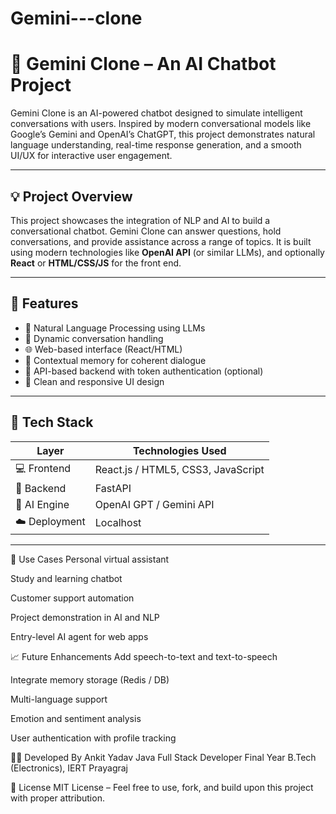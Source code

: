 # Gemini---clone
# 🤖 Gemini Clone – An AI Chatbot Project

Gemini Clone is an AI-powered chatbot designed to simulate intelligent conversations with users. Inspired by modern conversational models like Google’s Gemini and OpenAI’s ChatGPT, this project demonstrates natural language understanding, real-time response generation, and a smooth UI/UX for interactive user engagement.

---

## 💡 Project Overview

This project showcases the integration of NLP and AI to build a conversational chatbot. Gemini Clone can answer questions, hold conversations, and provide assistance across a range of topics. It is built using modern technologies like **OpenAI API** (or similar LLMs), and optionally **React** or **HTML/CSS/JS** for the front end.

---

## 🚀 Features

- 🧠 Natural Language Processing using LLMs
- 💬 Dynamic conversation handling
- 🌐 Web-based interface (React/HTML)
- 🔄 Contextual memory for coherent dialogue
- 🔐 API-based backend with token authentication (optional)
- 🎨 Clean and responsive UI design

---

## 🧰 Tech Stack

| Layer         | Technologies Used                            |
|---------------|-----------------------------------------------|
| 💻 Frontend   | React.js / HTML5, CSS3, JavaScript            |
| 🧠 Backend    | FastAPI                       |
| 🤖 AI Engine  | OpenAI GPT / Gemini API  |
| ☁️ Deployment | Localhost          |

---
🎯 Use Cases
Personal virtual assistant

Study and learning chatbot

Customer support automation

Project demonstration in AI and NLP

Entry-level AI agent for web apps

📈 Future Enhancements
Add speech-to-text and text-to-speech

Integrate memory storage (Redis / DB)

Multi-language support

Emotion and sentiment analysis

User authentication with profile tracking

👨‍💻 Developed By
Ankit Yadav
Java Full Stack Developer
Final Year B.Tech (Electronics), IERT Prayagraj

📜 License
MIT License – Feel free to use, fork, and build upon this project with proper attribution.



